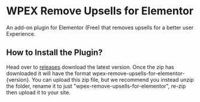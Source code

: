 # WPEX Remove Upsells for Elementor
An add-on plugin for Elementor (Free) that removes upsells for a better user Experience.


## How to Install the Plugin?
Head over to [releases](https://github.com/wpexplorer/wpex-remove-upsells-for-elementor/releases) download the latest version. Once the zip has downloaded it will have the format wpex-remove-upsells-for-elementor-{version}. You can upload this zip file, but we recommend you instead unzip the folder, rename it to just "wpex-remove-upsells-for-elementor", re-zip then upload it to your site.
